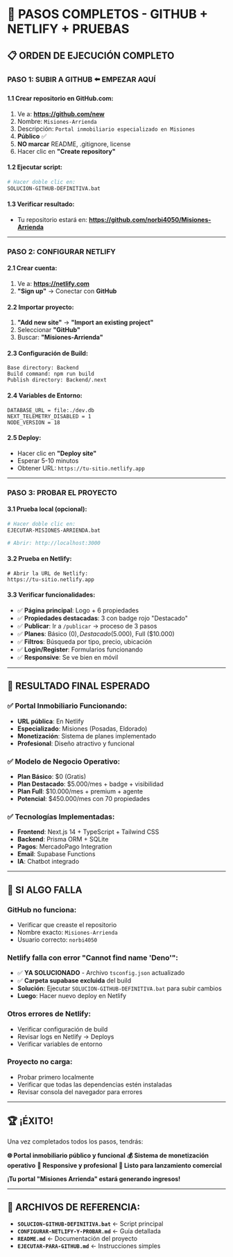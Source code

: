 # 🚀 PASOS COMPLETOS - GITHUB + NETLIFY + PRUEBAS

## 📋 **ORDEN DE EJECUCIÓN COMPLETO**

### **PASO 1: SUBIR A GITHUB** ⬅️ **EMPEZAR AQUÍ**

#### **1.1 Crear repositorio en GitHub.com:**
1. Ve a: **https://github.com/new**
2. Nombre: `Misiones-Arrienda`
3. Descripción: `Portal inmobiliario especializado en Misiones`
4. **Público** ✅
5. **NO marcar** README, .gitignore, license
6. Hacer clic en **"Create repository"**

#### **1.2 Ejecutar script:**
```bash
# Hacer doble clic en:
SOLUCION-GITHUB-DEFINITIVA.bat
```

#### **1.3 Verificar resultado:**
- Tu repositorio estará en: **https://github.com/norbi4050/Misiones-Arrienda**

---

### **PASO 2: CONFIGURAR NETLIFY**

#### **2.1 Crear cuenta:**
1. Ve a: **https://netlify.com**
2. **"Sign up"** → Conectar con **GitHub**

#### **2.2 Importar proyecto:**
1. **"Add new site"** → **"Import an existing project"**
2. Seleccionar **"GitHub"**
3. Buscar: **"Misiones-Arrienda"**

#### **2.3 Configuración de Build:**
```
Base directory: Backend
Build command: npm run build
Publish directory: Backend/.next
```

#### **2.4 Variables de Entorno:**
```
DATABASE_URL = file:./dev.db
NEXT_TELEMETRY_DISABLED = 1
NODE_VERSION = 18
```

#### **2.5 Deploy:**
- Hacer clic en **"Deploy site"**
- Esperar 5-10 minutos
- Obtener URL: `https://tu-sitio.netlify.app`

---

### **PASO 3: PROBAR EL PROYECTO**

#### **3.1 Prueba local (opcional):**
```bash
# Hacer doble clic en:
EJECUTAR-MISIONES-ARRIENDA.bat

# Abrir: http://localhost:3000
```

#### **3.2 Prueba en Netlify:**
```
# Abrir la URL de Netlify:
https://tu-sitio.netlify.app
```

#### **3.3 Verificar funcionalidades:**
- ✅ **Página principal**: Logo + 6 propiedades
- ✅ **Propiedades destacadas**: 3 con badge rojo "Destacado"
- ✅ **Publicar**: Ir a `/publicar` → proceso de 3 pasos
- ✅ **Planes**: Básico ($0), Destacado ($5.000), Full ($10.000)
- ✅ **Filtros**: Búsqueda por tipo, precio, ubicación
- ✅ **Login/Register**: Formularios funcionando
- ✅ **Responsive**: Se ve bien en móvil

---

## 🎯 **RESULTADO FINAL ESPERADO**

### **✅ Portal Inmobiliario Funcionando:**
- **URL pública**: En Netlify
- **Especializado**: Misiones (Posadas, Eldorado)
- **Monetización**: Sistema de planes implementado
- **Profesional**: Diseño atractivo y funcional

### **✅ Modelo de Negocio Operativo:**
- **Plan Básico**: $0 (Gratis)
- **Plan Destacado**: $5.000/mes + badge + visibilidad
- **Plan Full**: $10.000/mes + premium + agente
- **Potencial**: $450.000/mes con 70 propiedades

### **✅ Tecnologías Implementadas:**
- **Frontend**: Next.js 14 + TypeScript + Tailwind CSS
- **Backend**: Prisma ORM + SQLite
- **Pagos**: MercadoPago Integration
- **Email**: Supabase Functions
- **IA**: Chatbot integrado

---

## 🔧 **SI ALGO FALLA**

### **GitHub no funciona:**
- Verificar que creaste el repositorio
- Nombre exacto: `Misiones-Arrienda`
- Usuario correcto: `norbi4050`

### **Netlify falla con error "Cannot find name 'Deno'":**
- ✅ **YA SOLUCIONADO** - Archivo `tsconfig.json` actualizado
- ✅ **Carpeta supabase excluida** del build
- **Solución**: Ejecutar `SOLUCION-GITHUB-DEFINITIVA.bat` para subir cambios
- **Luego**: Hacer nuevo deploy en Netlify

### **Otros errores de Netlify:**
- Verificar configuración de build
- Revisar logs en Netlify → Deploys
- Verificar variables de entorno

### **Proyecto no carga:**
- Probar primero localmente
- Verificar que todas las dependencias estén instaladas
- Revisar consola del navegador para errores

---

## 🏆 **¡ÉXITO!**

Una vez completados todos los pasos, tendrás:

**🌐 Portal inmobiliario público y funcional**
**💰 Sistema de monetización operativo**
**📱 Responsive y profesional**
**🚀 Listo para lanzamiento comercial**

**¡Tu portal "Misiones Arrienda" estará generando ingresos!**

---

## 📁 **ARCHIVOS DE REFERENCIA:**

- **`SOLUCION-GITHUB-DEFINITIVA.bat`** ← Script principal
- **`CONFIGURAR-NETLIFY-Y-PROBAR.md`** ← Guía detallada
- **`README.md`** ← Documentación del proyecto
- **`EJECUTAR-PARA-GITHUB.md`** ← Instrucciones simples
